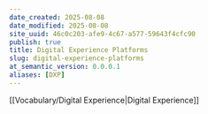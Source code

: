```yaml
---
date_created: 2025-08-08
date_modified: 2025-08-08
site_uuid: 46c0c203-afe9-4c67-a577-59643f4cfc90
publish: true
title: Digital Experience Platforms
slug: digital-experience-platforms
at_semantic_version: 0.0.0.1
aliases: [DXP]
---
```

[[Vocabulary/Digital Experience|Digital Experience]]
